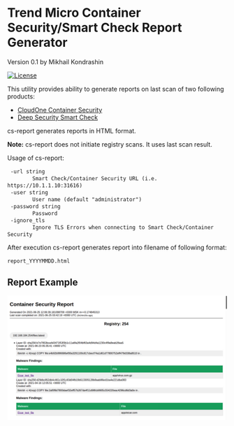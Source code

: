 # Trend Micro Container Security/Smart Check Report Generator

Version 0.1
by Mikhail Kondrashin

[![License](https://img.shields.io/badge/License-Apache%202-blue.svg)](https://opensource.org/licenses/Apache-2.0)

This utility provides ability to generate reports on last scan of two following products:
* [CloudOne Container Security](https://www.trendmicro.com/en_my/business/products/hybrid-cloud/cloud-one-container-image-security.html)
* [Deep Security Smart Check](https://deep-security.github.io/smartcheck-docs/admin_docs/admin.html)

cs-report generates reports in HTML format.

**Note:** cs-report does not initiate registry scans. It uses last scan result.

Usage of cs-report:
```
 -url string
    	Smart Check/Container Security URL (i.e. https://10.1.1.10:31616)
 -user string
    	User name (default "administrator")  
 -password string
    	Password
 -ignore_tls
    	Ignore TLS Errors when connecting to Smart Check/Container Security
```

After execution cs-report generates report into filename of following format:
```
report_YYYYMMDD.html
```

## Report Example

![Report example](screen.png)
